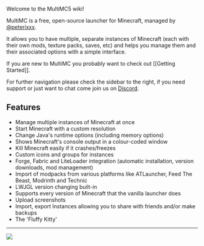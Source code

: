 Welcome to the MultiMC5 wiki!

MultiMC is a free, open-source launcher for Minecraft, managed by [@peterixxx](https://twitter.com/peterixxx).

It allows you to have multiple, separate instances of Minecraft (each with their own mods, texture packs, saves, etc) and helps you manage them and their associated options with a simple interface.

If you are new to MultiMC you probably want to check out [[Getting Started]].

For further navigation please check the sidebar to the right, if you need support or just want to chat come join us on [Discord](https://discord.gg/multimc).

## Features
* Manage multiple instances of Minecraft at once
* Start Minecraft with a custom resolution
* Change Java's runtime options (including memory options)
* Shows Minecraft's console output in a colour-coded window
* Kill Minecraft easily if it crashes/freezes
* Custom icons and groups for instances
* Forge, Fabric and LiteLoader integration (automatic installation, version downloads, mod management)
* Import of modpacks from various platforms like ATLauncher, Feed The Beast, Modrinth and Technic
* LWJGL version changing built-in
* Supports every version of Minecraft that the vanilla launcher does
* Upload screenshots
* Import, export Instances allowing you to share with friends and/or make backups
* The 'Fluffy Kitty'

***

![](https://github.com/MultiMC/MultiMC5/raw/develop/application/resources/backgrounds/catbgrnd2.png)
